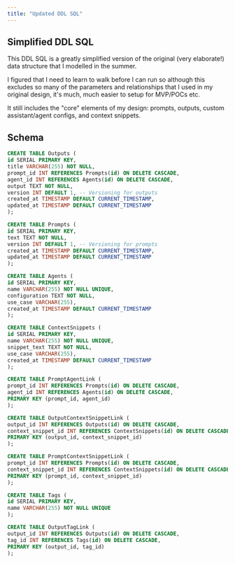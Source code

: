 ```yaml
---
title: "Updated DDL SQL"
---
```


## Simplified DDL SQL 

This DDL SQL is a greatly simplified version of the original (very elaborate!) data structure that I modelled in the summer. 

I figured that I need to learn to walk before I can run so although this excludes so many of the parameters and relationships that I used in my original design, it's much, much easier to setup for MVP/POCs etc.

It still includes the "core" elements of my design: prompts, outputs, custom assistant/agent configs, and context snippets.

## Schema

```sql
CREATE TABLE Outputs (
id SERIAL PRIMARY KEY,
title VARCHAR(255) NOT NULL,
prompt_id INT REFERENCES Prompts(id) ON DELETE CASCADE,
agent_id INT REFERENCES Agents(id) ON DELETE CASCADE,
output TEXT NOT NULL,
version INT DEFAULT 1, -- Versioning for outputs
created_at TIMESTAMP DEFAULT CURRENT_TIMESTAMP,
updated_at TIMESTAMP DEFAULT CURRENT_TIMESTAMP
);

CREATE TABLE Prompts (
id SERIAL PRIMARY KEY,
text TEXT NOT NULL,
version INT DEFAULT 1, -- Versioning for prompts
created_at TIMESTAMP DEFAULT CURRENT_TIMESTAMP,
updated_at TIMESTAMP DEFAULT CURRENT_TIMESTAMP
);

CREATE TABLE Agents (
id SERIAL PRIMARY KEY,
name VARCHAR(255) NOT NULL UNIQUE,
configuration TEXT NOT NULL,
use_case VARCHAR(255),
created_at TIMESTAMP DEFAULT CURRENT_TIMESTAMP
);

CREATE TABLE ContextSnippets (
id SERIAL PRIMARY KEY,
name VARCHAR(255) NOT NULL UNIQUE,
snippet_text TEXT NOT NULL,
use_case VARCHAR(255),
created_at TIMESTAMP DEFAULT CURRENT_TIMESTAMP
);

CREATE TABLE PromptAgentLink (
prompt_id INT REFERENCES Prompts(id) ON DELETE CASCADE,
agent_id INT REFERENCES Agents(id) ON DELETE CASCADE,
PRIMARY KEY (prompt_id, agent_id)
);

CREATE TABLE OutputContextSnippetLink (
output_id INT REFERENCES Outputs(id) ON DELETE CASCADE,
context_snippet_id INT REFERENCES ContextSnippets(id) ON DELETE CASCADE,
PRIMARY KEY (output_id, context_snippet_id)
);

CREATE TABLE PromptContextSnippetLink (
prompt_id INT REFERENCES Prompts(id) ON DELETE CASCADE,
context_snippet_id INT REFERENCES ContextSnippets(id) ON DELETE CASCADE,
PRIMARY KEY (prompt_id, context_snippet_id)
);

CREATE TABLE Tags (
id SERIAL PRIMARY KEY,
name VARCHAR(255) NOT NULL UNIQUE
);

CREATE TABLE OutputTagLink (
output_id INT REFERENCES Outputs(id) ON DELETE CASCADE,
tag_id INT REFERENCES Tags(id) ON DELETE CASCADE,
PRIMARY KEY (output_id, tag_id)
);
```